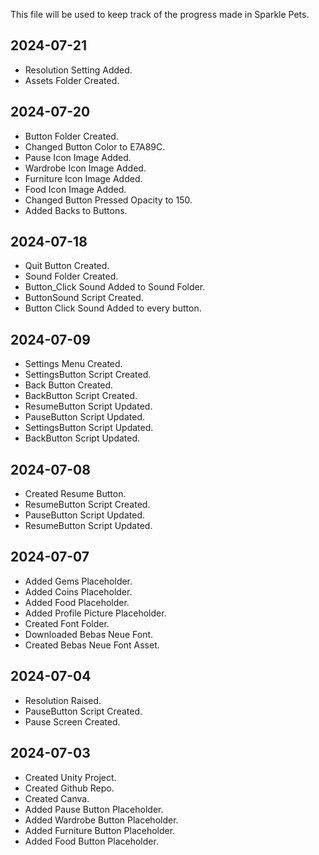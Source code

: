 This file will be used to keep track of the progress made in Sparkle Pets.

## 2024-07-21
* Resolution Setting Added.
* Assets Folder Created.

## 2024-07-20
* Button Folder Created.
* Changed Button Color to E7A89C.
* Pause Icon Image Added.
* Wardrobe Icon Image Added.
* Furniture Icon Image Added.
* Food Icon Image Added.
* Changed Button Pressed Opacity to 150.
* Added Backs to Buttons.

## 2024-07-18
* Quit Button Created.
* Sound Folder Created.
* Button_Click Sound Added to Sound Folder.
* ButtonSound Script Created.
* Button Click Sound Added to every button.

## 2024-07-09
* Settings Menu Created.
* SettingsButton Script Created.
* Back Button Created.
* BackButton Script Created.
* ResumeButton Script Updated.
* PauseButton Script Updated.
* SettingsButton Script Updated.
* BackButton Script Updated.

## 2024-07-08
* Created Resume Button.
* ResumeButton Script Created.
* PauseButton Script Updated.
* ResumeButton Script Updated.

## 2024-07-07
* Added Gems Placeholder.
* Added Coins Placeholder.
* Added Food Placeholder.
* Added Profile Picture Placeholder.
* Created Font Folder.
* Downloaded Bebas Neue Font.
* Created Bebas Neue Font Asset.

## 2024-07-04
* Resolution Raised.
* PauseButton Script Created.
* Pause Screen Created.

## 2024-07-03
* Created Unity Project.
* Created Github Repo.
* Created Canva.
* Added Pause Button Placeholder.
* Added Wardrobe Button Placeholder.
* Added Furniture Button Placeholder.
* Added Food Button Placeholder.
